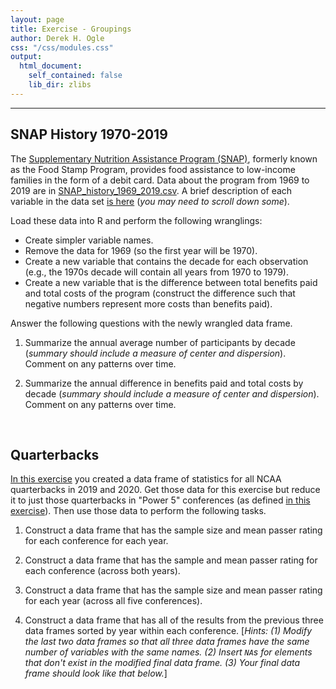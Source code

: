 ```yaml
---
layout: page
title: Exercise - Groupings
author: Derek H. Ogle
css: "/css/modules.css"
output:
  html_document:
    self_contained: false
    lib_dir: zlibs
---
```





----

## SNAP History 1970-2019
The [Supplementary Nutrition Assistance Program (SNAP)](https://www.fns.usda.gov/pd/supplemental-nutrition-assistance-program-snap), formerly known as the Food Stamp  Program, provides food assistance to low-income families in the form of a debit card. Data about the program from 1969 to 2019 are in [SNAP_history_1969_2019.csv](https://raw.githubusercontent.com/droglenc/NCWrangling/main/resources/data/SNAP_history_1969_2019.csv). A brief description of each variable in the data set [is here](https://www.kaggle.com/jpmiller/publicassistance) (*you may need to scroll down some*).

Load these data into R and perform the following wranglings:

* Create simpler variable names.
* Remove the data for 1969 (so the first year will be 1970).
* Create a new variable that contains the decade for each observation (e.g., the 1970s decade will contain all years from 1970 to 1979).
* Create a new variable that is the difference between total benefits paid and total costs of the program (construct the difference such that negative numbers represent more costs than benefits paid).



Answer the following questions with the newly wrangled data frame.

1. Summarize the annual average number of participants by decade (*summary should include a measure of center and dispersion*). Comment on any patterns over time.



2. Summarize the annual difference in benefits paid and total costs by decade (*summary should include a measure of center and dispersion*). Comment on any patterns over time.



&nbsp;

## Quarterbacks
[In this exercise](../wrangle-rows/CE_1.html#quarterbacks-ii) you created a data frame of statistics for all NCAA quarterbacks in 2019 and 2020. Get those data for this exercise but reduce it to just those quarterbacks in "Power 5" conferences (as defined [in this exercise](../wrangle-rows/CE_1.html#quarterbacks-i)). Then use those data to perform the following tasks.



1. Construct a data frame that has the sample size and mean passer rating for each conference for each year.



2. Construct a data frame that has the sample and mean passer rating for each conference (across both years).



3. Construct a data frame that has the sample size and mean passer rating for each year (across all five conferences).



4. Construct a data frame that has all of the results from the previous three data frames sorted by year within each conference. [*Hints: (1) Modify the last two data frames so that all three data frames have the same number of variables with the same names. (2) Insert `NA`s for elements that don't exist in the modified final data frame. (3) Your final data frame should look like that below.*]













